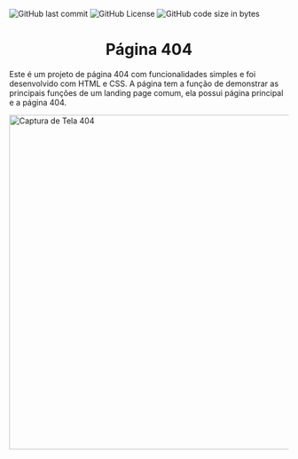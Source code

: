![GitHub last commit](https://img.shields.io/github/last-commit/etrusaek/pagina404)
![GitHub License](https://img.shields.io/github/license/etrusaek/pagina404)
![GitHub code size in bytes](https://img.shields.io/github/languages/code-size/etrusaek/pagina404)


<h1 align= "center"> Página 404 </h1>

<p> Este é um projeto de página 404 com funcionalidades simples e foi desenvolvido com HTML e CSS. A página tem a função de demonstrar as principais funções de um landing page comum, ela possui página principal e a página 404.</p>

<img width="1352" height="603" alt="Captura de Tela 404" src="https://github.com/user-attachments/assets/0d395287-465c-4f76-b9ca-886b9b5dfe58" />
